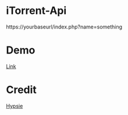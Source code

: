 # iTorrent-Api
https://yourbaseurl/index.php?name=something

# Demo
[Link](http://api1.unaux.com/index.php?name=pirates%20of%20the%20caribbean)

# Credit
[Hypsie](https://github.com/Hypsie)
